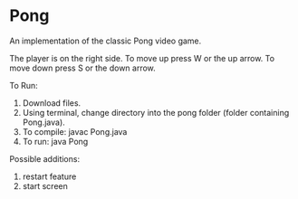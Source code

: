# Pong
An implementation of the classic Pong video game.

The player is on the right side. To move up press W or the up arrow. To move down press S or the down arrow.

To Run:
1. Download files.
2. Using terminal, change directory into the pong folder (folder containing Pong.java).
3. To compile: javac Pong.java
4. To run: java Pong

Possible additions:
1. restart feature
2. start screen
